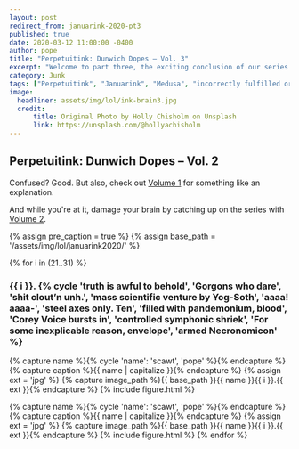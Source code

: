 ```yaml
---
layout: post
redirect_from: januarink-2020-pt3
published: true
date: 2020-03-12 11:00:00 -0400
author: pope
title: "Perpetuitink: Dunwich Dopes – Vol. 3"
excerpt: "Welcome to part three, the exciting conclusion of our series in which we delve deeply into our own idiot brains in ways we never thought, or wanted to."
category: Junk
tags: ["Perpetuitink", "Januarink", "Medusa", "incorrectly fulfilled orders", "unlikely combined business ventures", "shit clout'n", "summoning Great Old Ones", "Rigorous Inquiry Soth", "this says a lot about society", "music", "weird shit", "monsters", "2spooky4me", "Necronomicon", "Klaatu Varada Nikto"]
image:
  headliner: assets/img/lol/ink-brain3.jpg
  credit: 
      title: Original Photo by Holly Chisholm on Unsplash
      link: https://unsplash.com/@hollyachisholm
---
```


<h2 class="display-4 sketch bold">Perpetuitink: Dunwich Dopes – Vol. 2</h2>

Confused? Good. But also, check out [Volume 1](/januarink-2020-pt1) for something like an explanation.

And while you're at it, damage your brain by catching up on the series with [Volume 2](/januarink-2020-pt2).

{% assign pre_caption = true %}
{% assign base_path = '/assets/img/lol/januarink2020/' %}

{% for i in (21..31) %}
  <h3>{{ i }}. {% cycle 'truth is awful to behold', 'Gorgons who dare', 'shit clout’n unh.', 'mass scientific venture by Yog-Soth', 'aaaa! aaaa-', 'steel axes only. Ten', 'filled with pandemonium, blood', 'Corey Voice bursts in', 'controlled symphonic shriek', 'For some inexplicable reason, envelope', 'armed Necronomicon' %}</h3>
  {% capture name %}{% cycle 'name': 'scawt', 'pope' %}{% endcapture %}
  {% capture caption %}{{ name | capitalize }}{% endcapture %}
  {% assign ext = 'jpg' %}
  {% capture image_path %}{{ base_path }}{{ name }}{{ i }}.{{ ext }}{% endcapture %}
  {% include figure.html %}

  {% capture name %}{% cycle 'name': 'scawt', 'pope' %}{% endcapture %}
  {% capture caption %}{{ name | capitalize }}{% endcapture %}
  {% assign ext = 'jpg' %}
  {% capture image_path %}{{ base_path }}{{ name }}{{ i }}.{{ ext }}{% endcapture %}
  {% include figure.html %}
{% endfor %}